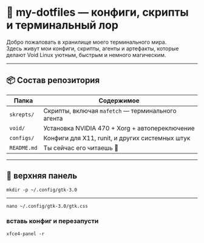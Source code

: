 # 🐧 my-dotfiles — конфиги, скрипты и терминальный лор

Добро пожаловать в хранилище моего терминального мира.  
Здесь живут мои конфиги, скрипты, агенты и артефакты, которые делают Void Linux уютным, быстрым и немного магическим.

---

## 📦 Состав репозитория

| Папка       | Содержимое                                      |
|-------------|--------------------------------------------------|
| `skrepts/`  | Скрипты, включая `mafetch` — терминального агента |
| `void/`     | Установка NVIDIA 470 + Xorg + автопереключение   |
| `configs/`  | Конфиги для X11, runit, и других системных штук  |
| `README.md` | Ты сейчас его читаешь 🐾                         |

---

## 🐾 верхняя панель

```
mkdir -p ~/.config/gtk-3.0
```
---
```
nano ~/.config/gtk-3.0/gtk.css
```

### вставь конфиг и перезапусти

```
xfce4-panel -r
```
